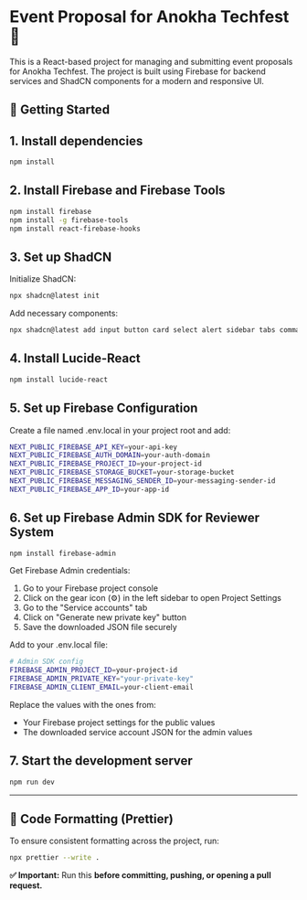 # Event Proposal for Anokha Techfest 🌟

This is a React-based project for managing and submitting event proposals for Anokha Techfest. The project is built using Firebase for backend services and ShadCN components for a modern and responsive UI.

## 🚀 Getting Started

## 1. Install dependencies

```sh
npm install
```

## 2. Install Firebase and Firebase Tools

```sh
npm install firebase
npm install -g firebase-tools
npm install react-firebase-hooks
```

## 3. Set up ShadCN

Initialize ShadCN:

```sh
npx shadcn@latest init
```

Add necessary components:

```sh
npx shadcn@latest add input button card select alert sidebar tabs command popover
```

## 4. Install Lucide-React

```sh
npm install lucide-react
```

## 5. Set up Firebase Configuration

Create a file named .env.local in your project root and add:

```sh
NEXT_PUBLIC_FIREBASE_API_KEY=your-api-key
NEXT_PUBLIC_FIREBASE_AUTH_DOMAIN=your-auth-domain
NEXT_PUBLIC_FIREBASE_PROJECT_ID=your-project-id
NEXT_PUBLIC_FIREBASE_STORAGE_BUCKET=your-storage-bucket
NEXT_PUBLIC_FIREBASE_MESSAGING_SENDER_ID=your-messaging-sender-id
NEXT_PUBLIC_FIREBASE_APP_ID=your-app-id
```

## 6. Set up Firebase Admin SDK for Reviewer System

```sh
npm install firebase-admin
```

Get Firebase Admin credentials:

1. Go to your Firebase project console
2. Click on the gear icon (⚙️) in the left sidebar to open Project Settings
3. Go to the "Service accounts" tab
4. Click on "Generate new private key" button
5. Save the downloaded JSON file securely

Add to your .env.local file:

```sh
# Admin SDK config
FIREBASE_ADMIN_PROJECT_ID=your-project-id
FIREBASE_ADMIN_PRIVATE_KEY="your-private-key"
FIREBASE_ADMIN_CLIENT_EMAIL=your-client-email
```

Replace the values with the ones from:

- Your Firebase project settings for the public values
- The downloaded service account JSON for the admin values

## 7. Start the development server

```sh
npm run dev
```

---

## 🧼 Code Formatting (Prettier)

To ensure consistent formatting across the project, run:

```bash
npx prettier --write .
```

**✅ Important:** Run this **before committing, pushing, or opening a pull request.**
